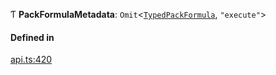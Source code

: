 Ƭ **PackFormulaMetadata**: `Omit`<[`TypedPackFormula`](TypedPackFormula.md), ``"execute"``\>

#### Defined in

[api.ts:420](https://github.com/coda/packs-sdk/blob/main/api.ts#L420)

